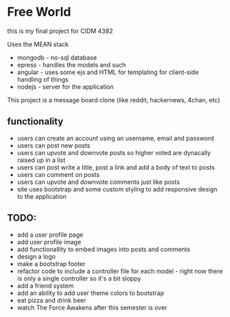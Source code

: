 # Free World

this is my final project for CIDM 4382

Uses the MEAN stack
+ mongodb - no-sql database 
+ epress - handles the models and such
+ angular - uses some ejs and HTML for templating for client-side handling of things
+ nodejs - server for the application

This project is a message board clone (like reddit, hackernews, 4chan, etc)

## functionality
+ users can create an account using an username, email and password
+ users can post new posts
+ users can upvote and downvote posts so higher voted are dynacally raised up in a list
+ users can post write a title, post a link and add a body of text to posts
+ users can comment on posts
+ users can upvote and downvote comments just like posts
+ site uses bootstrap and some custom styling to add responsive design to the application

## TODO:
+ add a user profile page
+ add user profile image
+ add functionallity to embed images into posts and comments
+ design a logo
+ make a bootstrap footer
+ refactor code to include a controller file for each model - right now there is only a single controller so it's a bit sloppy
+ add a friend system
+ add an ability to add user theme colors to bootstrap
+ eat pizza and drink beer
+ watch The Force Awakens after this semester is over